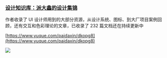 ### [设计知识库：派大鑫的设计集锦](https://moonvy.com/blog/post/%E8%AE%BE%E8%AE%A1%E7%B4%A0%E6%9D%90%E5%91%A8%E5%88%8A/063/#%E8%AE%BE%E8%AE%A1%E7%9F%A5%E8%AF%86%E5%BA%93%EF%BC%9A%E6%B4%BE%E5%A4%A7%E9%91%AB%E7%9A%84%E8%AE%BE%E8%AE%A1%E9%9B%86%E9%94%A6)

作者收录了 UI 设计师用到的大部分资源，从设计系统、图标、到大厂项目案例回顾，还有交互和色彩理论的文章，已收录了 232 篇文档还在持续更新中

[https://www.yuque.com/paidaxin/dkopg8](https://www.yuque.com/paidaxin/dkopg8)

![](https://moonvy.com/blog/_assets/v1/image-20230506164922753.20dae0cb.png)